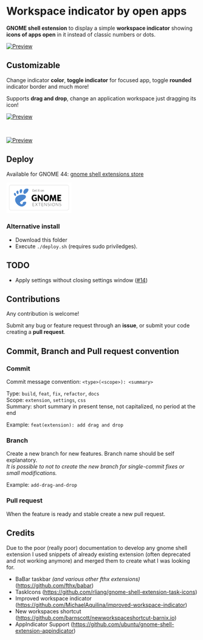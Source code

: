 # Workspace indicator by open apps

**GNOME shell estension** to display a simple **workspace indicator** showing **icons of apps open** in it instead of classic numbers or dots.

[<img src="https://github.com/Favo02/workspaces-by-open-apps/assets/59796435/a4139bec-db00-4de9-a49a-74e640163e7e" alt="Preview" height="50">](https://extensions.gnome.org/extension/5967/workspaces-indicator-by-open-apps/)

## Customizable

Change indicator **color**, **toggle indicator** for focused app, toggle **rounded** indicator border and much more!

Supports **drag and drop**, change an application workspace just dragging its icon!

[<img src="https://github.com/Favo02/workspaces-by-open-apps/assets/59796435/83ff712a-ff47-4592-8cec-c2c34bb8552a" alt="Preview" height="50">](https://extensions.gnome.org/extension/5967/workspaces-indicator-by-open-apps/)

<br />

[<img src="https://github.com/Favo02/workspaces-by-open-apps/assets/59796435/d838baf9-1f70-45d0-a8ba-26975823ab95" alt="Preview" height="50">](https://extensions.gnome.org/extension/5967/workspaces-indicator-by-open-apps/)

## Deploy

Available for GNOME 44: [gnome shell extensions store](https://extensions.gnome.org/extension/5967/workspaces-indicator-by-open-apps/)

[<img src="https://raw.githubusercontent.com/andyholmes/gnome-shell-extensions-badge/master/get-it-on-ego.svg?sanitize=true" alt="Get it on GNOME Extensions" height="80">](https://extensions.gnome.org/extension/5967/workspaces-indicator-by-open-apps/)


### Alternative install

- Download this folder
- Execute `./deploy.sh` (requires sudo priviledges).


## TODO

- Apply settings without closing settings window ([#14][i14])

[i14]: https://github.com/Favo02/workspaces-by-open-apps/issues/14

## Contributions

Any contribution is welcome!

Submit any bug or feature request through an **issue**, or submit your code creating a **pull request**. 


## Commit, Branch and Pull request convention

### Commit

Commit message convention: `<type>(<scope>): <summary>`

Type: `build`, `feat`, `fix`, `refactor`, `docs`\
Scope: `extension`, `settings`, `css`\
Summary: short summary in present tense, not capitalized, no period at the end

Example: `feat(extension): add drag and drop`

### Branch
Create a new branch for new features. Branch name should be self explanatory.\
*It is possible to not to create the new branch for single-commit fixes or small modifications.*

Example: `add-drag-and-drop`

### Pull request
When the feature is ready and stable create a new pull request.


## Credits

Due to the poor (really poor) documentation to develop any gnome shell extension I used snippets of already existing extension (often deprecated and not working anymore) and merged them to create what I was looking for.

- BaBar taskbar _(and various other fthx extensions)_ (https://github.com/fthx/babar)
- TaskIcons (https://github.com/rliang/gnome-shell-extension-task-icons)
- Improved workspace indicator (https://github.com/MichaelAquilina/improved-workspace-indicator)
- New workspaces shortcut (https://github.com/barnscott/newworkspaceshortcut-barnix.io)
- AppIndicator Support (https://github.com/ubuntu/gnome-shell-extension-appindicator)
